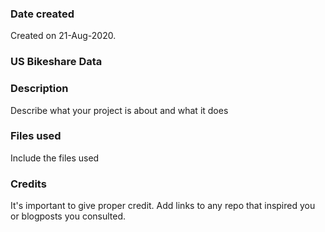 ### Date created
Created on 21-Aug-2020.

### US Bikeshare Data
<!--- Replace the Project Title -->

### Description
Describe what your project is about and what it does

### Files used
Include the files used

### Credits
It's important to give proper credit. Add links to any repo that inspired you or blogposts you consulted.
